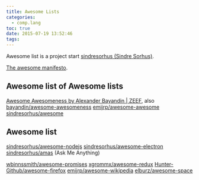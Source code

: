 ```yaml
---
title: Awesome Lists
categories:
  - comp.lang
toc: true
date: 2015-07-19 13:52:46
tags:
---
```


Awesome list is a project start [sindresorhus (Sindre Sorhus)](https://github.com/sindresorhus).

[The awesome manifesto](https://github.com/sindresorhus/awesome/blob/master/awesome.md).

## Awesome list of Awesome lists

[Awesome Awesomeness by Alexander Bayandin | ZEEF](https://awesome-awesomeness.zeef.com/alexander.bayandin), also [bayandin/awesome-awesomeness](https://github.com/bayandin/awesome-awesomeness)
[emijrp/awesome-awesome](https://github.com/emijrp/awesome-awesome)
[sindresorhus/awesome](https://github.com/sindresorhus/awesome)

## Awesome list

[sindresorhus/awesome-nodejs](https://github.com/sindresorhus/awesome-nodejs)
[sindresorhus/awesome-electron](https://github.com/sindresorhus/awesome-electron)
[sindresorhus/amas](https://github.com/sindresorhus/amas) (Ask Me Anything)

[wbinnssmith/awesome-promises](https://github.com/wbinnssmith/awesome-promises)
[xgrommx/awesome-redux](https://github.com/xgrommx/awesome-redux)
[Hunter-Github/awesome-firefox](https://github.com/Hunter-Github/awesome-firefox)
[emijrp/awesome-wikipedia](https://github.com/emijrp/awesome-wikipedia)
[elburz/awesome-space](https://github.com/elburz/awesome-space)
